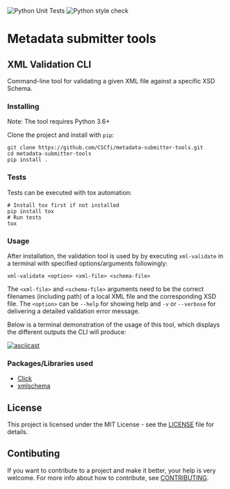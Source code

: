 ![Python Unit Tests](https://github.com/CSCfi/metadata-submitter-tools/workflows/Python%20Unit%20Tests/badge.svg)
![Python style check](https://github.com/CSCfi/metadata-submitter-tools/workflows/Python%20style%20check/badge.svg)

# Metadata submitter tools

## XML Validation CLI

Command-line tool for validating a given XML file against a specific XSD Schema.

### Installing

Note: The tool requires Python 3.6+

Clone the project and install with `pip`:
```
git clone https://github.com/CSCfi/metadata-submitter-tools.git
cd metadata-submitter-tools
pip install .
```

### Tests

Tests can be executed with tox automation:
```
# Install tox first if not installed
pip install tox
# Run tests
tox
```

### Usage

After installation, the validation tool is used by by executing `xml-validate` in a terminal with specified options/arguments followingly:

```
xml-validate <option> <xml-file> <schema-file>
```

The `<xml-file>` and `<schema-file>` arguments need to be the correct filenames (including path) of a local XML file and the corresponding XSD file.
The `<option>` can be `--help` for showing help and `-v` or `--verbose` for delivering a detailed validation error message.

Below is a terminal demonstration of the usage of this tool, which displays the different outputs the CLI will produce:

[![asciicast](https://asciinema.org/a/FWYs48FhJ1mTFEFsWsNUbP43g.svg)](https://asciinema.org/a/FWYs48FhJ1mTFEFsWsNUbP43g)

### Packages/Libraries used

* [Click](https://click.palletsprojects.com/en/7.x/)
* [xmlschema](https://xmlschema.readthedocs.io/en/latest/index.html)

## License

This project is licensed under the MIT License - see the [LICENSE](LICENSE) file for details.

## Contibuting

If you want to contribute to a project and make it better, your help is very welcome. For more info about how to contribute, see [CONTRIBUTING](CONTRIBUTING.md).
